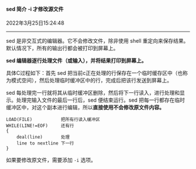 #### sed 简介 -i 才修改源文件

2022年3月25日15:24:48

----

sed 是非交互式的编辑器。它不会修改文件，除非使用 shell 重定向来保存结果。默认情况下，所有的输出行都会被打印到屏幕上。

**sed 编辑器逐行处理文件（或输入），并将结果打印到屏幕上。**

具体C过程如下：首先 sed 把当前c正在处理的行保存在一个临时缓存区中（也称为模式空间），然后处理临时缓冲区中的行，完成后把该行发送到屏幕上。

sed 每处理完一行就将其从临时缓冲区删除，然后将下一行读入，进行处理和显示。处理完输入文件的最后一行后，sed 便结束运行。sed 把每一行都存在临时缓冲区中，对这个副本进行编辑，所以**直接使用不会修改原文件内容。**

```
LOAD(FILE)           把所有行读入缓冲区
WHILE(LINE!=EOF)     还有行
{
	deal(line)       处理
	line to nextline 下一行
}
```

如果要修改原文件，需要添加 `-i` 选项。


